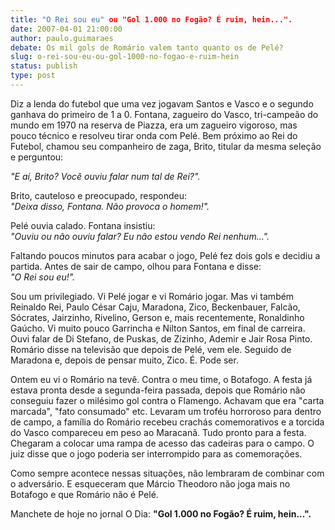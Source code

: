 ```yaml
---
title: "O Rei sou eu" ou "Gol 1.000 no Fogão? É ruim, hein...". 
date: 2007-04-01 21:00:00
author: paulo.guimaraes
debate: Os mil gols de Romário valem tanto quanto os de Pelé?
slug: o-rei-sou-eu-ou-gol-1000-no-fogao-e-ruim-hein
status: publish 
type: post
---
```


Diz a lenda do futebol que uma vez jogavam Santos e Vasco e o segundo ganhava do primeiro de 1 a 0. Fontana, zagueiro do Vasco, tri-campeão do mundo em 1970 na reserva de Piazza, era um zagueiro vigoroso, mas pouco técnico e resolveu tirar onda com Pelé. Bem próximo ao Rei do Futebol, chamou seu companheiro de zaga, Brito, titular da mesma seleção e perguntou:


*"E aí, Brito? Você ouviu falar num tal de Rei?".*


Brito, cauteloso e preocupado, respondeu:  
*"Deixa disso, Fontana. Não provoca o homem!".*


Pelé ouvia calado. Fontana insistiu:  
*"Ouviu ou não ouviu falar? Eu não estou vendo Rei nenhum...".*


Faltando poucos minutos para acabar o jogo, Pelé fez dois gols e decidiu a partida. Antes de sair de campo, olhou para Fontana e disse:  
*"O Rei sou eu!".*


Sou um privilegiado. Vi Pelé jogar e vi Romário jogar. Mas vi também Reinaldo Rei, Paulo César Caju, Maradona, Zico, Beckenbauer, Falcão, Sócrates, Jairzinho, Rivelino, Gerson e, mais recentemente, Ronaldinho Gaúcho. Vi muito pouco Garrincha e Nilton Santos, em final de carreira. Ouvi falar de Di Stefano, de Puskas, de Zizinho, Ademir e Jair Rosa Pinto. Romário disse na televisão que depois de Pelé, vem ele. Seguido de Maradona e, depois de pensar muito, Zico. É. Pode ser.


Ontem eu vi o Romário na tevê. Contra o meu time, o Botafogo. A festa já estava pronta desde a segunda-feira passada, depois que Romário não conseguiu fazer o milésimo gol contra o Flamengo. Achavam que era "carta marcada", "fato consumado" etc. Levaram um troféu horroroso para dentro de campo, a família do Romário recebeu crachás comemorativos e a torcida do Vasco compareceu em peso ao Maracanã. Tudo pronto para a festa. Chegaram a colocar uma rampa de acesso das cadeiras para o campo. O juiz disse que o jogo poderia ser interrompido para as comemorações.


Como sempre acontece nessas situações, não lembraram de combinar com o adversário. E esqueceram que Márcio Theodoro não joga mais no Botafogo e que Romário não é Pelé.


Manchete de hoje no jornal O Dia: **"Gol 1.000 no Fogão? É ruim, hein...".** 


